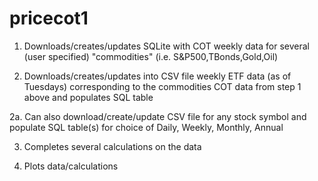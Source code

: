 # pricecot1

1. Downloads/creates/updates SQLite with COT weekly data for several (user specified) "commodities" (i.e. S&P500,TBonds,Gold,Oil)

2. Downloads/creates/updates into CSV file weekly ETF data (as of Tuesdays) corresponding to the commodities COT data from step 1 above and populates SQL table

2a. Can also download/create/update CSV file for any stock symbol and populate SQL table(s) for choice of Daily, Weekly, Monthly, Annual

3. Completes several calculations on the data

4. Plots data/calculations
